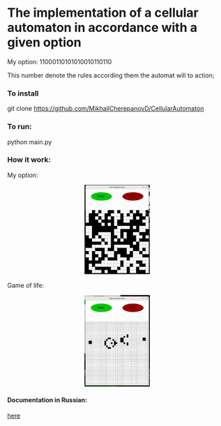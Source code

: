 # The implementation of a cellular automaton in accordance with a given option

My option: 11000110101010010110110

This number denote the rules according them the automat will to action;


### To install

git clone https://github.com/MikhailCherepanovD/CellularAutomaton

### To run:

python main.py


### How it work:

My option:

<p align="center">
<img src="https://github.com/MikhailCherepanovD/CellularAutomaton/blob/master/GitHubResources/KAMyVar.gif" alt="" width="150"/>
</p>

Game of life:

<p align="center">
<img src="https://github.com/MikhailCherepanovD/CellularAutomaton/blob/master/GitHubResources/KALife.gif" alt="" width="150"/>
</p>


#### Documentation in Russian: 
[here](https://github.com/MikhailCherepanovD/CellularAutomaton/blob/master/GitHubResources/Documentation.pdf)